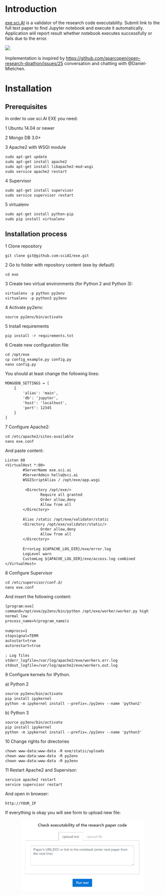 # Introduction

[exe.sci.AI](http://exe.sci.ai/) is a validator of the research code executability. Submit link to the full text paper to find Jupyter notebook and execute it automatically. Application will report result whether notebook executes successfully or fails due to the error. 

![](https://github.com/sciAI/exe/blob/master/images/exe_sci_ai_report.png)

Implementation is inspired by https://github.com/sparcopen/open-research-doathon/issues/25 conversation and chatting with @Daniel-Mietchen. 

# Installation

## Prerequisites

In order to use sci.AI EXE you need:

1 Ubuntu 14.04 or newer

2 Mongo DB 3.0+

3 Apache2 with WSGI module

```
sudo apt-get update
sudo apt-get install apache2
sudo apt-get install libapache2-mod-wsgi
sudo service apache2 restart
```

4 Supervisor

```
sudo apt-get install supervisor
sudo service supervisor restart
```

5 virtualenv

```
sudo apt-get install python-pip
sudo pip install virtualenv
```

## Installation process

1 Clone repository

```
git clone git@github.com:sciAI/exe.git
```

2 Go to folder with repository content (exe by default)

```
cd exe
```

3 Create two virtual environments (for Python 2 and Python 3):

```
virtualenv -p python py2env
virtualenv -p python3 py3env
```

4 Activate py2env:

```
source py2env/bin/activate
```

5 Install requirements

```
pip install -r requirements.txt
```

6 Create new configuration file:

```
cd /opt/exe
cp config_example.py config.py
nano config.py
```

You should at least change the following lines:

```
MONGODB_SETTINGS = [
    {
        'alias': 'main',
        'db': 'jupyter',
        'host': 'localhost',
        'port': 12345
    }
]
```

7 Configure Apache2:

```
cd /etc/apache2/sites-available
nano exe.conf
```

And paste content:

```
Listen 80
<VirtualHost *:80>
        #ServerName exe.sci.ai
        #ServerAdmin hello@sci.ai
        WSGIScriptAlias / /opt/exe/app.wsgi

         <Directory /opt/exe/>
                Require all granted
                Order allow,deny
                Allow from all
        </Directory>

        Alias /static /opt/exe/validator/static
        <Directory /opt/exe/validator/static/>
                Order allow,deny
                Allow from all
        </Directory>

        ErrorLog ${APACHE_LOG_DIR}/exe/error.log
        LogLevel warn
        CustomLog ${APACHE_LOG_DIR}/exe/access.log combined
</VirtualHost>
```

8 Configure Supervisor

```
cd /etc/supervisor/conf.d/
nano exe.conf
```

And insert the following content:

```
[program:exe]
command=/opt/exe/py2env/bin/python /opt/exe/worker/worker.py high normal low
process_name=%(program_name)s

numprocs=1
stopsignal=TERM
autostart=true
autorestart=true

; Log files
stderr_logfile=/var/log/apache2/exe/workers.err.log
stdout_logfile=/var/log/apache2/exe/workers.out.log
```

9 Configure kernels for IPython.

a) Python 2

```
source py2env/bin/activate
pip install ipykernel
python -m ipykernel install --prefix=./py2env --name 'python2'
```

b) Python 3

```
source py3env/bin/activate
pip install ipykernel
python -m ipykernel install --prefix=./py2env --name 'python3'
```

10 Change rights for directories 

```
chown www-data:www-data -R exe/static/uploads
chown www-data:www-data -R py2env
chown www-data:www-data -R py3env
```

11 Restart Apache2 and Supervisor:

```
service apache2 restart
service supervisor restart
```

And open in browser:

```
http://YOUR_IP
```

If everything is okay you will see form to upload new file:

<p align="center">
<img style="max-width:400px;" src="images/main-page.png">
</p>
